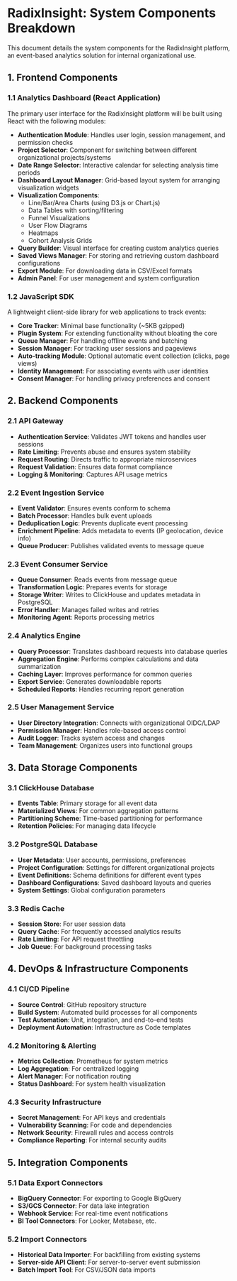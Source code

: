 # RadixInsight: System Components Breakdown

This document details the system components for the RadixInsight platform, an event-based analytics solution for internal organizational use.

## 1. Frontend Components

### 1.1 Analytics Dashboard (React Application)

The primary user interface for the RadixInsight platform will be built using React with the following modules:

- **Authentication Module**: Handles user login, session management, and permission checks
- **Project Selector**: Component for switching between different organizational projects/systems
- **Date Range Selector**: Interactive calendar for selecting analysis time periods
- **Dashboard Layout Manager**: Grid-based layout system for arranging visualization widgets
- **Visualization Components**:
  - Line/Bar/Area Charts (using D3.js or Chart.js)
  - Data Tables with sorting/filtering
  - Funnel Visualizations
  - User Flow Diagrams
  - Heatmaps
  - Cohort Analysis Grids
- **Query Builder**: Visual interface for creating custom analytics queries
- **Saved Views Manager**: For storing and retrieving custom dashboard configurations
- **Export Module**: For downloading data in CSV/Excel formats
- **Admin Panel**: For user management and system configuration

### 1.2 JavaScript SDK

A lightweight client-side library for web applications to track events:

- **Core Tracker**: Minimal base functionality (~5KB gzipped)
- **Plugin System**: For extending functionality without bloating the core
- **Queue Manager**: For handling offline events and batching
- **Session Manager**: For tracking user sessions and pageviews
- **Auto-tracking Module**: Optional automatic event collection (clicks, page views)
- **Identity Management**: For associating events with user identities
- **Consent Manager**: For handling privacy preferences and consent

## 2. Backend Components

### 2.1 API Gateway

- **Authentication Service**: Validates JWT tokens and handles user sessions
- **Rate Limiting**: Prevents abuse and ensures system stability
- **Request Routing**: Directs traffic to appropriate microservices
- **Request Validation**: Ensures data format compliance
- **Logging & Monitoring**: Captures API usage metrics

### 2.2 Event Ingestion Service

- **Event Validator**: Ensures events conform to schema
- **Batch Processor**: Handles bulk event uploads
- **Deduplication Logic**: Prevents duplicate event processing
- **Enrichment Pipeline**: Adds metadata to events (IP geolocation, device info)
- **Queue Producer**: Publishes validated events to message queue

### 2.3 Event Consumer Service

- **Queue Consumer**: Reads events from message queue
- **Transformation Logic**: Prepares events for storage
- **Storage Writer**: Writes to ClickHouse and updates metadata in PostgreSQL
- **Error Handler**: Manages failed writes and retries
- **Monitoring Agent**: Reports processing metrics

### 2.4 Analytics Engine

- **Query Processor**: Translates dashboard requests into database queries
- **Aggregation Engine**: Performs complex calculations and data summarization
- **Caching Layer**: Improves performance for common queries
- **Export Service**: Generates downloadable reports
- **Scheduled Reports**: Handles recurring report generation

### 2.5 User Management Service

- **User Directory Integration**: Connects with organizational OIDC/LDAP
- **Permission Manager**: Handles role-based access control
- **Audit Logger**: Tracks system access and changes
- **Team Management**: Organizes users into functional groups

## 3. Data Storage Components

### 3.1 ClickHouse Database

- **Events Table**: Primary storage for all event data
- **Materialized Views**: For common aggregation patterns
- **Partitioning Scheme**: Time-based partitioning for performance
- **Retention Policies**: For managing data lifecycle

### 3.2 PostgreSQL Database

- **User Metadata**: User accounts, permissions, preferences
- **Project Configuration**: Settings for different organizational projects
- **Event Definitions**: Schema definitions for different event types
- **Dashboard Configurations**: Saved dashboard layouts and queries
- **System Settings**: Global configuration parameters

### 3.3 Redis Cache

- **Session Store**: For user session data
- **Query Cache**: For frequently accessed analytics results
- **Rate Limiting**: For API request throttling
- **Job Queue**: For background processing tasks

## 4. DevOps & Infrastructure Components

### 4.1 CI/CD Pipeline

- **Source Control**: GitHub repository structure
- **Build System**: Automated build processes for all components
- **Test Automation**: Unit, integration, and end-to-end tests
- **Deployment Automation**: Infrastructure as Code templates

### 4.2 Monitoring & Alerting

- **Metrics Collection**: Prometheus for system metrics
- **Log Aggregation**: For centralized logging
- **Alert Manager**: For notification routing
- **Status Dashboard**: For system health visualization

### 4.3 Security Infrastructure

- **Secret Management**: For API keys and credentials
- **Vulnerability Scanning**: For code and dependencies
- **Network Security**: Firewall rules and access controls
- **Compliance Reporting**: For internal security audits

## 5. Integration Components

### 5.1 Data Export Connectors

- **BigQuery Connector**: For exporting to Google BigQuery
- **S3/GCS Connector**: For data lake integration
- **Webhook Service**: For real-time event notifications
- **BI Tool Connectors**: For Looker, Metabase, etc.

### 5.2 Import Connectors

- **Historical Data Importer**: For backfilling from existing systems
- **Server-side API Client**: For server-to-server event submission
- **Batch Import Tool**: For CSV/JSON data imports
